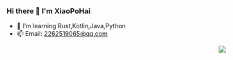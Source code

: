 ### Hi there 👋 I'm XiaoPoHai
- 🌱 I’m learning Rust,Kotlin,Java,Python
- 📫 Email: 2262519065@qq.com
<img align="right" src="https://github-readme-stats.vercel.app/api?username=XiaoPoHaiLwz&hide=issues&show_icons=true&include_all_commits=true&theme=vue&count_private=true" />

